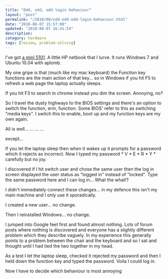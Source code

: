 ```yaml
--- 
title: "Odd, odd, odd login behaviour" 
layout: "post" 
permalink: "/2010/08/odd-odd-odd-login-behaviour.html" 
date: "2010-08-07 15:57:00" 
updated: "2010-08-07 16:41:54" 
description: 
category: hardware
tags: [review, problem-solving]
---
```


I've got [a mini 5101](https://support.hp.com/gb-en/document/c01846437). A little HP netbook that I lurve. It runs Windows 7 and Ubuntu 10.04 with aplomb.

<!--more-->

My one gripe is that (much like my mac keyboard) the Function key functions are the main action of that key... so in Windows if you hit F5 to refresh a web page the laptop actually sleeps.

If you hit F3 to search in chrome instead you dim the screen. Annoying, no?

So I travel the dusty highways to the BIOS settings and there's an option to switch the function, erm, function. Some BIOS' refer to this as switching "media keys". I switch this to enable, boot up and my function keys are my own again.

All is well...
           ...
           ...
           ...

except...
<!--alex ignore rejects-->
If you let the laptop sleep then when it wakes up it prompts for a password which it rejects as incorrect. Now I typed my password * V * E * R * Y * carefully but no joy.

I discovered if I hit switch user and chose the same user then the log in screen displayed the user status as "logged in" instead of "locked". Type the same password here and I can log in... What the what!?

I didn't immediately connect these changes... in my defence this isn't my main machine and I only use it sporadically.

I created a new user... no change.

Then I reinstalled Windows... no change.

I jumped into Google feet first and found almost nothing. Lots of forum posts where nothing is discovered and everyone has a slightly different problem which they describe vaguely. In my experience this generally points to a problem between the chair and the keyboard and so I sat and thought until I had tied the two together in my head.

As a test I let the laptop sleep, checked it rejected my password and then I held down the function key and typed the password. Voila I could log in.

Now I have to decide which behaviour is most annoying

